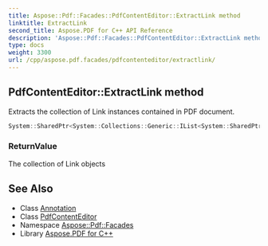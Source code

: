 ```yaml
---
title: Aspose::Pdf::Facades::PdfContentEditor::ExtractLink method
linktitle: ExtractLink
second_title: Aspose.PDF for C++ API Reference
description: 'Aspose::Pdf::Facades::PdfContentEditor::ExtractLink method. Extracts the collection of Link instances contained in PDF document in C++.'
type: docs
weight: 3300
url: /cpp/aspose.pdf.facades/pdfcontenteditor/extractlink/
---
```

## PdfContentEditor::ExtractLink method


Extracts the collection of Link instances contained in PDF document.

```cpp
System::SharedPtr<System::Collections::Generic::IList<System::SharedPtr<Aspose::Pdf::Annotations::Annotation>>> Aspose::Pdf::Facades::PdfContentEditor::ExtractLink()
```


### ReturnValue

The collection of Link objects

## See Also

* Class [Annotation](../../../aspose.pdf.annotations/annotation/)
* Class [PdfContentEditor](../)
* Namespace [Aspose::Pdf::Facades](../../)
* Library [Aspose.PDF for C++](../../../)

